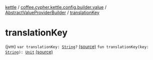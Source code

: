 [kettle](../../index.md) / [coffee.cypher.kettle.config.builder.value](../index.md) / [AbstractValueProviderBuilder](index.md) / [translationKey](./translation-key.md)

# translationKey

(jvm) `var translationKey: `[`String`](https://kotlinlang.org/api/latest/jvm/stdlib/kotlin/-string/index.html)`?` [(source)](https://github.com/Cypher121/kettle/blob/master/src/main/kotlin/coffee/cypher/kettle/config/builder/value/AbstractValueProviderBuilder.kt#L22)
`fun translationKey(key: `[`String`](https://kotlinlang.org/api/latest/jvm/stdlib/kotlin/-string/index.html)`): `[`Unit`](https://kotlinlang.org/api/latest/jvm/stdlib/kotlin/-unit/index.html) [(source)](https://github.com/Cypher121/kettle/blob/master/src/main/kotlin/coffee/cypher/kettle/config/builder/value/AbstractValueProviderBuilder.kt#L32)